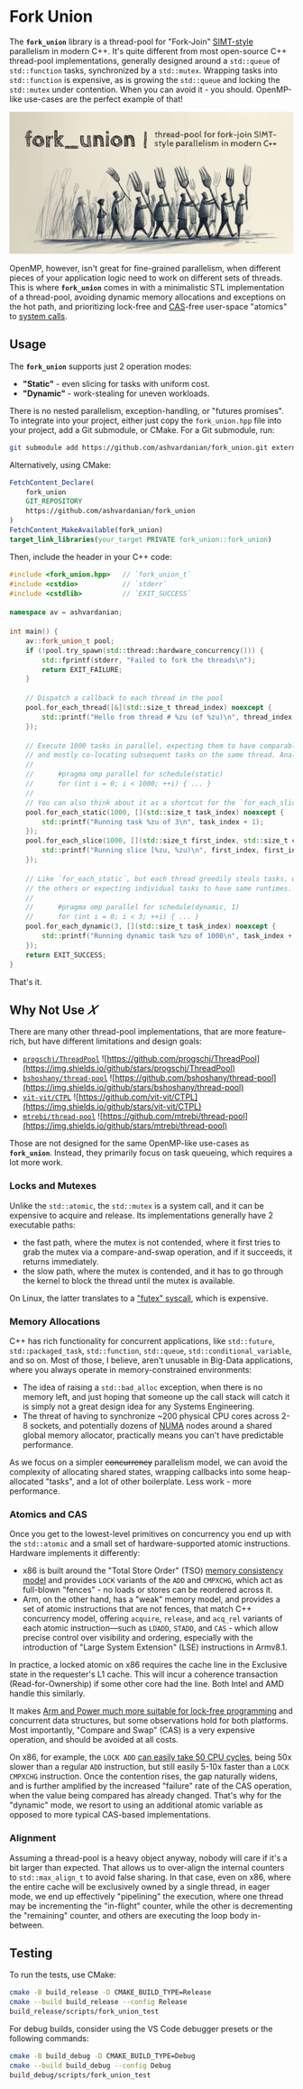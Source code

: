 # Fork Union

The __`fork_union`__ library is a thread-pool for "Fork-Join" [SIMT-style](https://en.wikipedia.org/wiki/Single_instruction,_multiple_threads) parallelism in modern C++.
It's quite different from most open-source C++ thread-pool implementations, generally designed around a `std::queue` of `std::function` tasks, synchronized by a `std::mutex`.
Wrapping tasks into `std::function` is expensive, as is growing the `std::queue` and locking the `std::mutex` under contention.
When you can avoid it - you should.
OpenMP-like use-cases are the perfect example of that!

![`fork_union` banner](https://github.com/ashvardanian/ashvardanian/blob/master/repositories/fork_union.jpg?raw=true)

OpenMP, however, isn't great for fine-grained parallelism, when different pieces of your application logic need to work on different sets of threads.
This is where __`fork_union`__ comes in with a minimalistic STL implementation of a thread-pool, avoiding dynamic memory allocations and exceptions on the hot path, and prioritizing lock-free and [CAS](https://en.wikipedia.org/wiki/Compare-and-swap)-free user-space "atomics" to [system calls](https://en.wikipedia.org/wiki/System_call).

## Usage

The __`fork_union`__ supports just 2 operation modes:

- __"Static"__ - even slicing for tasks with uniform cost.
- __"Dynamic"__ - work-stealing for uneven workloads.

There is no nested parallelism, exception-handling, or "futures promises".
To integrate into your project, either just copy the `fork_union.hpp` file into your project, add a Git submodule, or CMake.
For a Git submodule, run:

```bash
git submodule add https://github.com/ashvardanian/fork_union.git extern/fork_union
```

Alternatively, using CMake:

```cmake
FetchContent_Declare(
    fork_union
    GIT_REPOSITORY
    https://github.com/ashvardanian/fork_union
)
FetchContent_MakeAvailable(fork_union)
target_link_libraries(your_target PRIVATE fork_union::fork_union)
```

Then, include the header in your C++ code:

```cpp
#include <fork_union.hpp>   // `fork_union_t`
#include <cstdio>           // `stderr`
#include <cstdlib>          // `EXIT_SUCCESS`

namespace av = ashvardanian;

int main() {
    av::fork_union_t pool;
    if (!pool.try_spawn(std::thread::hardware_concurrency())) {
        std::fprintf(stderr, "Failed to fork the threads\n");
        return EXIT_FAILURE;
    }

    // Dispatch a callback to each thread in the pool
    pool.for_each_thread([&](std::size_t thread_index) noexcept {
        std::printf("Hello from thread # %zu (of %zu)\n", thread_index + 1, pool.count_threads());
    });

    // Execute 1000 tasks in parallel, expecting them to have comparable runtimes
    // and mostly co-locating subsequent tasks on the same thread. Analogous to:
    //
    //      #pragma omp parallel for schedule(static)
    //      for (int i = 0; i < 1000; ++i) { ... }
    //
    // You can also think about it as a shortcut for the `for_each_slice` + `for`.
    pool.for_each_static(1000, [](std::size_t task_index) noexcept {
        std::printf("Running task %zu of 3\n", task_index + 1);
    });
    pool.for_each_slice(1000, [](std::size_t first_index, std::size_t count) noexcept {
        std::printf("Running slice [%zu, %zu)\n", first_index, first_index + count);
    });

    // Like `for_each_static`, but each thread greedily steals tasks, without waiting for  
    // the others or expecting individual tasks to have same runtimes. Analogous to:
    //
    //      #pragma omp parallel for schedule(dynamic, 1)
    //      for (int i = 0; i < 3; ++i) { ... }
    pool.for_each_dynamic(3, [](std::size_t task_index) noexcept {
        std::printf("Running dynamic task %zu of 1000\n", task_index + 1);
    });
    return EXIT_SUCCESS;
}
```

That's it.

## Why Not Use $𝑋$

There are many other thread-pool implementations, that are more feature-rich, but have different limitations and design goals:

- [`progschj/ThreadPool`](https://github.com/progschj/ThreadPool) ![https://github.com/progschj/ThreadPool](https://img.shields.io/github/stars/progschj/ThreadPool)
- [`bshoshany/thread-pool`](https://github.com/bshoshany/thread-pool) ![https://github.com/bshoshany/thread-pool](https://img.shields.io/github/stars/bshoshany/thread-pool)
- [`vit-vit/CTPL`](https://github.com/vit-vit/CTPL) ![https://github.com/vit-vit/CTPL](https://img.shields.io/github/stars/vit-vit/CTPL)
- [`mtrebi/thread-pool`](https://github.com/mtrebi/thread-pool) ![https://github.com/mtrebi/thread-pool](https://img.shields.io/github/stars/mtrebi/thread-pool)

Those are not designed for the same OpenMP-like use-cases as __`fork_union`__.
Instead, they primarily focus on task queueing, which requires a lot more work.

### Locks and Mutexes

Unlike the `std::atomic`, the `std::mutex` is a system call, and it can be expensive to acquire and release.
Its implementations generally have 2 executable paths:

- the fast path, where the mutex is not contended, where it first tries to grab the mutex via a compare-and-swap operation, and if it succeeds, it returns immediately.
- the slow path, where the mutex is contended, and it has to go through the kernel to block the thread until the mutex is available.

On Linux, the latter translates to a ["futex" syscall](https://en.wikipedia.org/wiki/Futex), which is expensive.

### Memory Allocations

C++ has rich functionality for concurrent applications, like `std::future`, `std::packaged_task`, `std::function`, `std::queue`, `std::conditional_variable`, and so on.
Most of those, I believe, aren't unusable in Big-Data applications, where you always operate in memory-constrained environments:

- The idea of raising a `std::bad_alloc` exception, when there is no memory left, and just hoping that someone up the call stack will catch it is simply not a great design idea for any Systems Engineering.
- The threat of having to synchronize ~200 physical CPU cores across 2-8 sockets, and potentially dozens of [NUMA](https://en.wikipedia.org/wiki/Non-uniform_memory_access) nodes around a shared global memory allocator, practically means you can't have predictable performance.

As we focus on a simpler ~~concurrency~~ parallelism model, we can avoid the complexity of allocating shared states, wrapping callbacks into some heap-allocated "tasks", and a lot of other boilerplate.
Less work - more performance.

### Atomics and CAS

Once you get to the lowest-level primitives on concurrency you end up with the `std::atomic` and a small set of hardware-supported atomic instructions.
Hardware implements it differently:

- x86 is built around the "Total Store Order" (TSO) [memory consistency model](https://en.wikipedia.org/wiki/Memory_ordering) and provides `LOCK` variants of the `ADD` and `CMPXCHG`, which act as full-blown "fences" - no loads or stores can be reordered across it.
- Arm, on the other hand, has a "weak" memory model, and provides a set of atomic instructions that are not fences, that match C++ concurrency model, offering `acquire`, `release`, and `acq_rel` variants of each atomic instruction—such as `LDADD`, `STADD`, and `CAS` - which allow precise control over visibility and ordering, especially with the introduction of "Large System Extension" (LSE) instructions in Armv8.1.

In practice, a locked atomic on x86 requires the cache line in the Exclusive state in the requester's L1 cache.
This will incur a coherence transaction (Read-for-Ownership) if some other core had the line.
Both Intel and AMD handle this similarly.

It makes [Arm and Power much more suitable for lock-free programming](https://arangodb.com/2021/02/cpp-memory-model-migrating-from-x86-to-arm/) and concurrent data structures, but some observations hold for both platforms.
Most importantly, "Compare and Swap" (CAS) is a very expensive operation, and should be avoided at all costs.

On x86, for example, the `LOCK ADD` [can easily take 50 CPU cycles](https://travisdowns.github.io/blog/2020/07/06/concurrency-costs), being 50x slower than a regular `ADD` instruction, but still easily 5-10x faster than a `LOCK CMPXCHG` instruction.
Once the contention rises, the gap naturally widens, and is further amplified by the increased "failure" rate of the CAS operation, when the value being compared has already changed.
That's why for the "dynamic" mode, we resort to using an additional atomic variable as opposed to more typical CAS-based implementations.

### Alignment

Assuming a thread-pool is a heavy object anyway, nobody will care if it's a bit larger than expected.
That allows us to over-align the internal counters to `std::max_align_t` to avoid false sharing.
In that case, even on x86, where the entire cache will be exclusively owned by a single thread, in eager mode, we end up effectively "pipelining" the execution, where one thread may be incrementing the "in-flight" counter, while the other is decrementing the "remaining" counter, and others are executing the loop body in-between.

## Testing

To run the tests, use CMake:

```bash
cmake -B build_release -D CMAKE_BUILD_TYPE=Release
cmake --build build_release --config Release
build_release/scripts/fork_union_test
```

For debug builds, consider using the VS Code debugger presets or the following commands:

```bash
cmake -B build_debug -D CMAKE_BUILD_TYPE=Debug
cmake --build build_debug --config Debug
build_debug/scripts/fork_union_test
```
